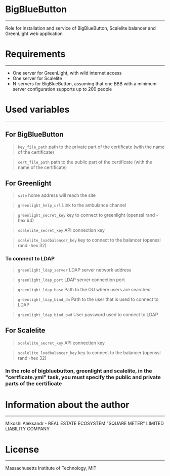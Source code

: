 # BigBlueButton
------------
Role for installation and service of BigBlueButton, Scalelite balancer and GreenLight web application


# Requirements
------------
- One server for GreenLight, with wild internet access
- One server for Scalelite
- N-servers for BigBlueButton, assuming that one BBB with a minimum server configuration supports up to 200 people


# Used variables
------------
## For BigBlueButton

>`key_file_path` path to the private part of the certificate (with the name of the certificate)

>`cert_file_path` path to the public part of the certificate (with the name of the certificate)


## For Greenlight

>`site` home address will reach the site

>`greenlight_help_url` Link to the ambulance channel

>`greenlight_secret_key` key to connect to greenlight (openssl rand -hex 64)

>`scalelite_secret_key` API connection key

>`scalelite_loadbalancer_key` key to connect to the balancer (openssl rand -hex 32)

### To connect to LDAP

>`greenlight_ldap_server` LDAP server network address

>`greenlight_ldap_port` LDAP server connection port

>`greenlight_ldap_base` Path to the OU where users are searched

>`greenlight_ldap_bind_dn` Path to the user that is used to connect to LDAP

>`greenlight_ldap_bind_pwd` User password used to connect to LDAP




## For Scalelite

>`scalelite_secret_key` API connection key

>`scalelite_loadbalancer_key` key to connect to the balancer (openssl rand -hex 32)



### In the role of bigbluebutton, greenlight and scalelite, in the "certficate.yml" task, you must specify the public and private parts of the certificate


# Information about the author
------------
Mikoshi Aleksandr - REAL ESTATE ECOSYSTEM "SQUARE METER" LIMITED LIABILITY COMPANY

# License
------------
Massachusetts Institute of Technology, MIT